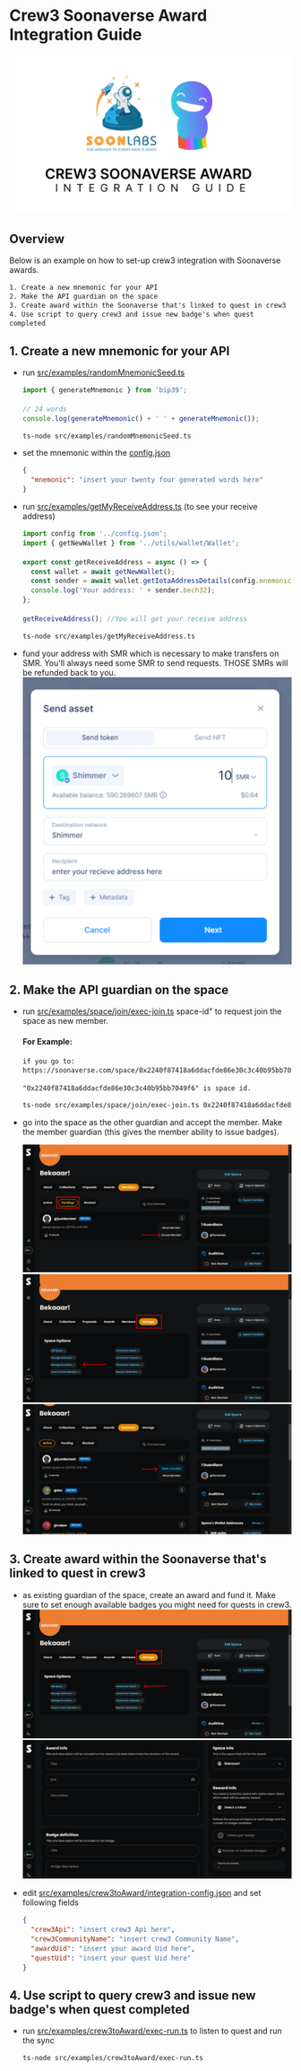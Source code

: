 # Crew3 Soonaverse Award Integration Guide

![crew3 soonaverse banner](./images/banner.png)

## Overview

Below is an example on how to set-up crew3 integration with Soonaverse awards.

    1. Create a new mnemonic for your API
    2. Make the API guardian on the space
    3. Create award within the Soonaverse that's linked to quest in crew3
    4. Use script to query crew3 and issue new badge's when quest completed

## 1. Create a new mnemonic for your API

- run [src/examples/randomMnemonicSeed.ts](./../randomMnemonicSeed.ts)

  ```typescript
  import { generateMnemonic } from 'bip39';

  // 24 words
  console.log(generateMnemonic() + ' ' + generateMnemonic());
  ```

  ```bash
  ts-node src/examples/randomMnemonicSeed.ts
  ```

- set the mnemonic within the [config.json](./../../config.json)

  ```json
  {
    "mnemonic": "insert your twenty four generated words here"
  }
  ```

- run [src/examples/getMyReceiveAddress.ts](./../getMyReceiveAddress.ts) (to see your receive address)

  ```typescript
  import config from '../config.json';
  import { getNewWallet } from '../utils/wallet/Wallet';

  export const getReceiveAddress = async () => {
    const wallet = await getNewWallet();
    const sender = await wallet.getIotaAddressDetails(config.mnemonic);
    console.log('Your address: ' + sender.bech32);
  };

  getReceiveAddress(); //You will get your receive address
  ```

  ```bash
  ts-node src/examples/getMyReceiveAddress.ts
  ```

- fund your address with SMR which is necessary to make transfers on SMR. You'll always need some SMR to send requests. THOSE SMRs will be refunded back to you.
  ![funding SMR](./images/fund.png)

## 2. Make the API guardian on the space

- run [src/examples/space/join/exec-join.ts](./../space/join/exec-join.ts) space-id" to request join the space as new member.

  #### For Example:

      if you go to: https://soonaverse.com/space/0x2240f87418a6ddacfde86e30c3c40b95bb7049f6/overview

      "0x2240f87418a6ddacfde86e30c3c40b95bb7049f6" is space id.

  ```bash
  ts-node src/examples/space/join/exec-join.ts 0x2240f87418a6ddacfde86e30c3c40b95bb7049f6
  ```

- go into the space as the other guardian and accept the member. Make the member guardian (this gives the member ability to issue badges).

  ![accept member](./images/step2/1.png)
  ![manage member](./images/step2/2.png)
  ![make member guardian](./images/step2/3.png)

## 3. Create award within the Soonaverse that's linked to quest in crew3

- as existing guardian of the space, create an award and fund it. Make sure to set enough available badges you might need for quests in crew3.
  ![make member guardian](./images/step3/1.png)
  ![make member guardian](./images/step3/2.png)

- edit [src/examples/crew3toAward/integration-config.json](./../crew3toAward/integration-config.json) and set following fields

  ```json
  {
    "crew3Api": "insert crew3 Api here",
    "crew3CommunityName": "insert crew3 Community Name",
    "awardUid": "insert your award Uid here",
    "questUid": "insert your quest Uid here"
  }
  ```

## 4. Use script to query crew3 and issue new badge's when quest completed

- run [src/examples/crew3toAward/exec-run.ts](./../crew3toAward/exec-run.ts) to listen to quest and run the sync

  ```bash
  ts-node src/examples/crew3toAward/exec-run.ts
  ```
